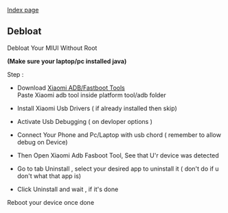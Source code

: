 [Index page](../)

## Debloat

Debloat Your MIUI Without Root

<b>(Make sure your laptop/pc installed java)</b>

Step :
- Download [Xiaomi ADB/Fastboot Tools](https://praveenkumar-rv.github.io/tools)<br/>
 Paste Xiaomi adb tool inside platform tool/adb folder 

- Install Xiaomi Usb Drivers ( if already installed then skip)

- Activate Usb Debugging ( on devloper options )

- Connect Your Phone and Pc/Laptop with usb chord ( remember to allow debug on Device)

- Then Open Xiaomi Adb Fasboot Tool, See that U'r device was detected

- Go to tab Uninstall , select your desired app to uninstall it ( don't do if u don't what that app is)

- Click Uninstall and wait , if it's done 

Reboot your device once done
